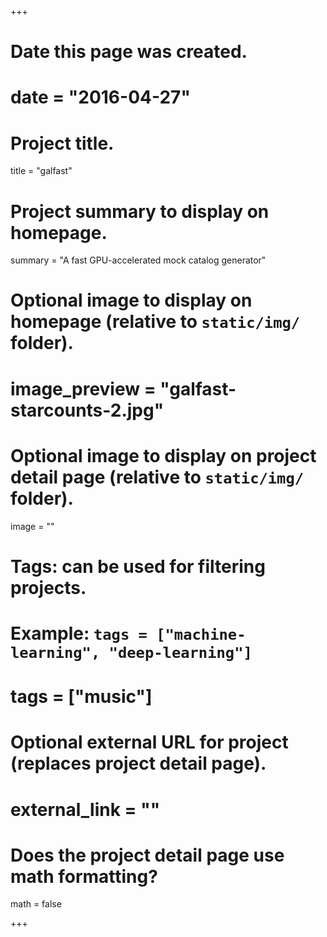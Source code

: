 +++
# Date this page was created.
# date = "2016-04-27"

# Project title.
title = "galfast"

# Project summary to display on homepage.
summary = "A fast GPU-accelerated mock catalog generator"

# Optional image to display on homepage (relative to `static/img/` folder).
# image_preview = "galfast-starcounts-2.jpg"

# Optional image to display on project detail page (relative to `static/img/` folder).
image = ""

# Tags: can be used for filtering projects.
# Example: `tags = ["machine-learning", "deep-learning"]`
# tags = ["music"]

# Optional external URL for project (replaces project detail page).
# external_link = ""

# Does the project detail page use math formatting?
math = false

+++

